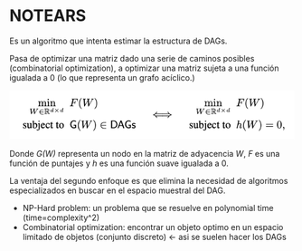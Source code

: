# NOTEARS

Es un algoritmo que intenta estimar la estructura de DAGs.

Pasa de optimizar una matriz dado una serie de caminos posibles (combinatorial optimization), a optimizar una matriz sujeta a una función igualada a 0 (lo que representa un grafo acíclico.)

![alt text](static/formulae.png)

Donde *G(W)* representa un nodo en la matriz de adyacencia *W*, *F* es una función de puntajes y *h* es una función suave igualada a 0.

La ventaja del segundo enfoque es que elimina la necesidad de algoritmos especializados en buscar en el espacio muestral del DAG.

* NP-Hard problem: un problema que se resuelve en polynomial time (time=complexity^2)
* Combinatorial optimization: encontrar un objeto optimo en un espacio limitado de objetos (conjunto discreto) <- asi se suelen hacer los DAGs
